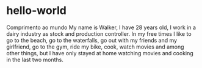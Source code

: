 # hello-world
Comprimento ao mundo
My name is Walker, I have 28 years old, I work in a dairy industry as stock and production controller. In my free times I like to go to the beach, go to the waterfalls, go out with my friends and my girlfriend, go to the gym, ride my bike, cook, watch movies and among other things, but I have only stayed at home watching movies and cooking in the last two months.
